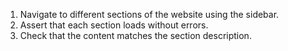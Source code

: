 1. Navigate to different sections of the website using the sidebar.
2. Assert that each section loads without errors.
3. Check that the content matches the section description.
